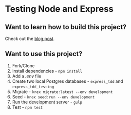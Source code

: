 # Testing Node and Express

## Want to learn how to build this project?

Check out the [blog post](http://mherman.org/blog/2016/09/12/testing-node-and-express/#.V9bWMZMrJE4).

## Want to use this project?

1. Fork/Clone
1. Install dependencies - `npm install`
1. Add a *.env* file
1. Create two local Postgres databases - `express_tdd` and `express_tdd_testing`
1. Migrate - `knex migrate:latest --env development`
1. Seed - `knex seed:run --env development`
1. Run the development server - `gulp`
1. Test - `npm test`
